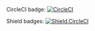 CircleCI badge: [![CircleCI](https://circleci.com/gh/techs-blueprint/basic-ci-cd.svg?style=svg)](https://circleci.com/gh/techs-blueprint/basic-ci-cd)

Shield badges:
[![Shield.CircleCI](https://img.shields.io/circleci/build/github/techs-blueprint/basic-ci-cd)](https://img.shields.io/circleci/build/github/techs-blueprint/basic-ci-cd)
